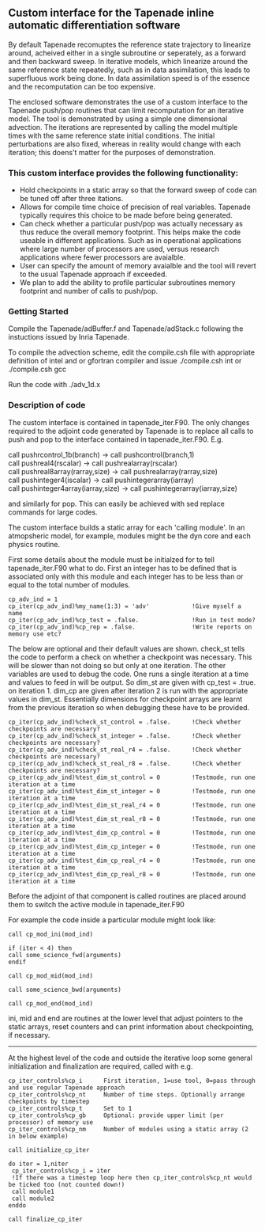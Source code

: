 ## Custom interface for the Tapenade inline automatic differentiation software

By default Tapenade recomuptes the reference state trajectory to linearize around, acheived either in a single subroutine or seperately, as a forward and then backward sweep. In iterative models, which linearize around the same reference state repeatedly, such as in data assimilation, this leads to superfluous work being done. In data assimilation speed is of the essence and the recomputation can be too expensive.

The enclosed software demonstrates the use of a custom interface to the Tapenade push/pop routines that can limit recomputation for an iterative model. The tool is demonstrated by using a simple one dimensional advection. The iterations are represented by calling the model multiple times with the same reference state initial conditions. The initial perturbations are also fixed, whereas in reality would change with each iteration; this doens't matter for the purposes of demonstration.

### This custom interface provides the following functionality:
* Hold checkpoints in a static array so that the forward sweep of code can be tuned off after three itations.
* Allows for compile time choice of precision of real variables. Tapenade typically requires this choice to be made before being generated.
* Can check whether a particular push/pop was actually necessary as thus reduce the overall memory footprint. This helps make the code useable in different applications. Such as in operational applications where large number of processors are used, versus research applications where fewer processors are avaialble.
* User can specify the amount of memory avaialble and the tool will revert to the usual Tapenade approach if exceeded.
* We plan to add the ability to profile particular subroutines memory footprint and number of calls to push/pop.

### Getting Started

Compile the Tapenade/adBuffer.f and Tapenade/adStack.c following the instuctions issued by Inria Tapenade.

To compile the advection scheme, edit the compile.csh file with appropriate definition of intel and or gfortran compiler and issue ./compile.csh int or ./compile.csh gcc

Run the code with ./adv_1d.x


### Description of code

The custom interface is contained in tapenade_iter.F90. The only changes required to the adjoint code generated by Tapenade is to replace all calls to push and pop to the interface contained in tapenade_iter.F90. E.g.

call pushrcontrol_1b(branch) -> call pushcontrol(branch,1)  
call pushreal4(rscalar) -> call pushrealarray(rscalar)  
call pushreal8array(rarray,size) -> call pushrealarray(rarray,size)  
call pushinteger4(iscalar) -> call pushintegerarray(iarray)  
call pushinteger4array(iarray,size) -> call pushintegerarray(iarray,size)  

and similarly for pop. This can easily be achieved with sed replace commands for large codes.

The custom interface builds a static array for each 'calling module'. In an atmopsheric model, for example, modules might be the dyn core and each physics routine. 

First some details about the module must be initialzed for to tell tapenade_iter.F90 what to do. First an integer has to be defined that is associated only with this module and each integer has to be less than or equal to the total number of modules.

```
cp_adv_ind = 1 
cp_iter(cp_adv_ind)%my_name(1:3) = 'adv'            !Give myself a name
cp_iter(cp_adv_ind)%cp_test = .false.               !Run in test mode?
cp_iter(cp_adv_ind)%cp_rep = .false.                !Write reports on memory use etc?
```

The below are optional and their default values are shown. check_st tells the code to perform a check on whether a checkpoint was necessary. This will be slower than not doing so but only at one iteration. The other variables are used to debug the code. One runs a single iteration at a time and values to feed in will be output. So dim_st are given with cp_test = .true. on iteration 1. dim_cp are given after iteration 2 is run with the appropriate values in dim_st. Essentially dimensions for checkpoint arrays are learnt from the previous iteration so when debugging these have to be provided.

```
cp_iter(cp_adv_ind)%check_st_control = .false.      !Check whether checkpoints are necessary?
cp_iter(cp_adv_ind)%check_st_integer = .false.      !Check whether checkpoints are necessary?
cp_iter(cp_adv_ind)%check_st_real_r4 = .false.      !Check whether checkpoints are necessary?
cp_iter(cp_adv_ind)%check_st_real_r8 = .false.      !Check whether checkpoints are necessary?
cp_iter(cp_adv_ind)%test_dim_st_control = 0         !Testmode, run one iteration at a time
cp_iter(cp_adv_ind)%test_dim_st_integer = 0         !Testmode, run one iteration at a time
cp_iter(cp_adv_ind)%test_dim_st_real_r4 = 0         !Testmode, run one iteration at a time
cp_iter(cp_adv_ind)%test_dim_st_real_r8 = 0         !Testmode, run one iteration at a time
cp_iter(cp_adv_ind)%test_dim_cp_control = 0         !Testmode, run one iteration at a time
cp_iter(cp_adv_ind)%test_dim_cp_integer = 0         !Testmode, run one iteration at a time
cp_iter(cp_adv_ind)%test_dim_cp_real_r4 = 0         !Testmode, run one iteration at a time
cp_iter(cp_adv_ind)%test_dim_cp_real_r8 = 0         !Testmode, run one iteration at a time
```


Before the adjoint of that component is called routines are placed around them to switch the active module in tapenade_iter.F90

For example the code inside a particular module might look like:
```
call cp_mod_ini(mod_ind)

if (iter < 4) then
call some_science_fwd(arguments)
endif

call cp_mod_mid(mod_ind)

call some_science_bwd(arguments)

call cp_mod_end(mod_ind)
```
ini, mid and end are routines at the lower level that adjust pointers to the static arrays, reset counters and can print information about checkpointing, if necessary.


--------------

At the highest level of the code and outside the iterative loop some general initialization and finalization are required, called with e.g.
```
cp_iter_controls%cp_i      First iteration, 1=use tool, 0=pass through and use regular Tapenade approach
cp_iter_controls%cp_nt     Number of time steps. Optionally arrange checkpoints by timestep
cp_iter_controls%cp_t      Set to 1
cp_iter_controls%cp_gb     Optional: provide upper limit (per processor) of memory use
cp_iter_controls%cp_nm     Number of modules using a static array (2 in below example)

call initialize_cp_iter

do iter = 1,niter
 cp_iter_controls%cp_i = iter
 !If there was a timestep loop here then cp_iter_controls%cp_nt would be ticked too (not counted down!)
 call module1
 call module2
enddo

call finalize_cp_iter
```



